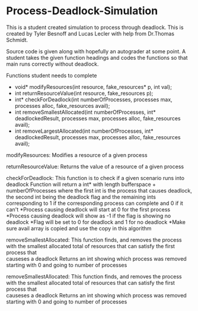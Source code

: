 # Process-Deadlock-Simulation
This is a student created simulation to process through deadlock. 
This is created by Tyler Besnoff and Lucas Lecler with help from 
Dr.Thomas Schmidt.

Source code is given along with hopefully an autograder at some point.
A student takes the given function headings and codes the functions 
so that main runs correctly without deadlock.

Functions student needs to complete

* void* modifyResources(int resource, fake_resources* p, int val);
* int returnResourceValue(int resource, fake_resources p);
* int* checkForDeadlock(int numberOfProcesses, processes max, processes alloc, fake_resources avail);
* int removeSmallestAllocated(int numberOfProcesses, int* deadlockedResult, processes max, processes alloc, fake_resources avail);
* int removeLargestAllocated(int numberOfProcesses, int* deadlockedResult, processes max, processes alloc, fake_resources avail);

modifyResources: Modifies a resource of a given process

returnResourceValue: Returns the value of a resource of a given process

checkForDeadlock: This function is to check if a given scenario runs into deadlock
                  Function will return a int* with length bufferspace + numberOfProcesses where the first int is the process that causes deadlock, the second int being                   the deadlock flag and the remaining ints corresponding to 1 if the corresponding process can complete and 0 if it can't
                    *Process causing deadlock will start at 0 for the first process
                    *Process causing deadlock will show as -1 if the flag is showing no deadlock
                    *Flag will be set to 0 for deadlock and 1 for no deadlock
                    *Make sure avail array is copied and use the copy in this algorithm
                   
removeSmallestAllocated: This function finds, and removes the process with the smallest allocated total of resources that can satisfy the first process that       
                         causeses a deadlock
                         Returns an int showing which process was removed starting with 0 and going to number of processes
                         
removeSmallestAllocated: This function finds, and removes the process with the smallest allocated total of resources that can satisfy the first process that         
                         causeses a deadlock
                         Returns an int showing which process was removed starting with 0 and going to number of processes
